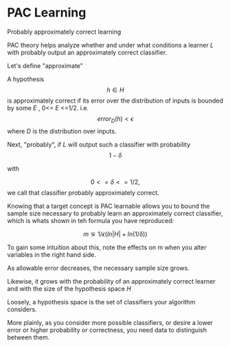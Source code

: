 # PAC Learning
Probably approximately correct learning

PAC theory helps analyze whether and under what conditions a learner *L* with probably output an approximately correct classifier.

Let's define "approximate"

A hypothesis 
$$
h \in H
$$
is approximately correct if its error over the distribution of inputs is bounded by some *E* , 0<= *E* <=1/2. i.e. 
$$
error_D(h) < ϵ
$$
where *D* is the distribution over inputs.


Next, "probably", if *L* will output such a classifier with probability
$$
1 - δ
$$

with

$$
0 <= δ <= 1/2,
$$
we call that classifier probably approximately correct.

Knowing that a target concept is PAC learnable allows you to bound the sample size necessary to probably learn an approximately correct classifier, which is whats shown in teh formula you have reproduced:

$$
m ⋝ 1/ϵ(ln|H| + ln(1/δ))
$$

To gain some intuition about this, note the effects on m when you alter variables in the right hand side.

As allowable error decreases, the necessary sample size grows.

Likewise, it grows with the probability of an approximately correct learner and with the size of the hypothesis space *H*

Loosely, a hypothesis space is the set of classifiers your algorithm considers.

More plainly, as you consider more possible classifiers, or desire a lower error or higher probability or correctness, you need data to distinguish between them.
